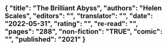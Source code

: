 {
 "title": "The Brilliant Abyss",
 "authors": "Helen Scales",
 "editors": "",
 "translator": "",
 "date": "2022-05-31",
 "rating": "",
 "re-read": "",
 "pages": "288",
 "non-fiction": "TRUE",
 "comic": "",
 "published": "2021"
}
---

